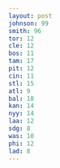 ```yaml
---
layout: post
johnson: 99
smith: 96
tor: 12
cle: 12
bos: 11
tam: 17
pit: 12
cin: 11
stl: 15
atl: 9
bal: 18
kan: 14
nyy: 14
laa: 12
sdg: 8
was: 10
phi: 12
lad: 8
---
```

